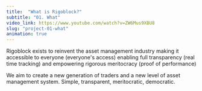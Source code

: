 ```yaml
---
title:  "What is Rigoblock?"
subtitle: "01. What"
video_link: https://www.youtube.com/watch?v=ZW6Mus9XBU8
slug: "project-01-what"
animation: true
---
```


Rigoblock exists to reinvent the asset management industry 
making it accessible to everyone (everyone's access)
enabling full transparency (real time tracking)
and empowering rigorous meritocracy (proof of performance)

We aim to create a new generation of traders and a new level of asset management system. 
Simple, transparent, meritocratic, democratic.

